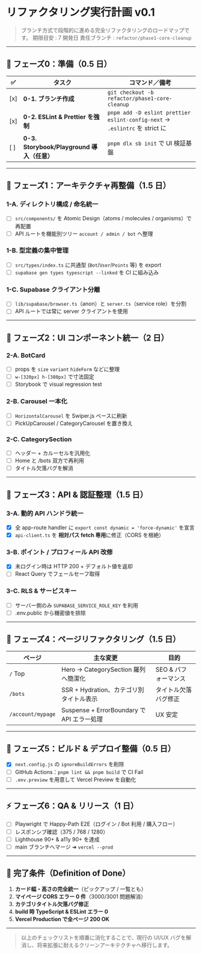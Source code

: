 # リファクタリング実行計画 v0.1

> ブランチ方式で段階的に進める完全リファクタリングのロードマップです。
> 期限目安 : 7 開発日    責任ブランチ : `refactor/phase1-core-cleanup`

---

## 📂 フェーズ0：準備（0.5 日）

| ✅ | タスク | コマンド／備考 |
|----|--------|----------------|
| [x] | **0-1. ブランチ作成** | `git checkout -b refactor/phase1-core-cleanup` |
| [x] | **0-2. ESLint & Prettier を強制** | `pnpm add -D eslint prettier eslint-config-next` → `.eslintrc` を strict に |
| [ ] | **0-3. Storybook/Playground 導入（任意）** | `pnpm dlx sb init` で UI 検証基盤 |

---

## 🔹 フェーズ1：アーキテクチャ再整備（1.5 日）

### 1-A. ディレクトリ構成 / 命名統一

- [ ] `src/components/` を Atomic Design（atoms / molecules / organisms）で再配置
- [ ] API ルートを機能別ツリー `account / admin / bot` へ整理

### 1-B. 型定義の集中管理

- [ ] `src/types/index.ts` に共通型 (`Bot`/`User`/`Points` 等) を export
- [ ] `supabase gen types typescript --linked` を CI に組み込み

### 1-C. Supabase クライアント分離

- [ ] `lib/supabase/browser.ts`（anon）と `server.ts`（service role）を分割
- [ ] API ルートでは常に server クライアントを使用

---

## 🔹 フェーズ2：UI コンポーネント統一（2 日）

### 2-A. BotCard

- [ ] props を `size` `variant` `hideForm` などに整理
- [ ] `w-[320px] h-[380px]` で寸法固定
- [ ] Storybook で visual regression test

### 2-B. Carousel 一本化

- [ ] `HorizontalCarousel` を Swiper.js ベースに刷新
- [ ] PickUpCarousel / CategoryCarousel を置き換え

### 2-C. CategorySection

- [ ] ヘッダー + カルーセルを汎用化
- [ ] Home と /bots 双方で再利用
- [ ] タイトル欠落バグを解消

---

## 🔹 フェーズ3：API & 認証整理（1.5 日）

### 3-A. 動的 API ハンドラ統一

- [x] 全 app-route handler に `export const dynamic = 'force-dynamic'` を宣言
- [x] `api-client.ts` を **相対パス fetch 専用**に修正（CORS を根絶）

### 3-B. ポイント / プロフィール API 改修

- [x] 未ログイン時は HTTP 200 + デフォルト値を返却
- [ ] React Query でフェールセーフ取得

### 3-C. RLS & サービスキー

- [ ] サーバー側のみ `SUPABASE_SERVICE_ROLE_KEY` を利用
- [ ] .env.public から機密値を排除

---

## 🔹 フェーズ4：ページリファクタリング（1.5 日）

| ページ | 主な変更 | 目的 |
|--------|----------|------|
| `/` Top | Hero → CategorySection 羅列へ簡潔化 | SEO & パフォーマンス |
| `/bots` | SSR + Hydration、カテゴリ別タイトル表示 | タイトル欠落バグ修正 |
| `/account/mypage` | Suspense + ErrorBoundary で API エラー処理 | UX 安定 |

---

## 🔹 フェーズ5：ビルド & デプロイ整備（0.5 日）

- [x] `next.config.js` の `ignoreBuildErrors` を削除
- [ ] GitHub Actions：`pnpm lint && pnpm build` で CI Fail
- [ ] `.env.preview` を用意して Vercel Preview を自動化

---

## ⚡ フェーズ6：QA & リリース（1 日）

- [ ] Playwright で Happy-Path E2E（ログイン / Bot 利用 / 購入フロー）
- [ ] レスポンシブ確認（375 / 768 / 1280）
- [ ] Lighthouse 90+ & a11y 90+ を達成
- [ ] main ブランチへマージ ➜ `vercel --prod`

---

## 🎯 完了条件（Definition of Done）

1. **カード幅・高さの完全統一**（ピックアップ / 一覧とも）
2. **マイページ CORS エラー 0 件**（3000/3001 問題解消）
3. **カテゴリタイトル欠落バグ修正**
4. **build 時 TypeScript & ESLint エラー 0**
5. **Vercel Production で全ページ 200 OK**

---

> 以上のチェックリストを順番に消化することで、現行の UI/UX バグを解消し、将来拡張に耐えるクリーンアーキテクチャへ移行します。
